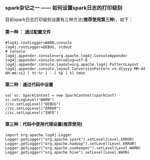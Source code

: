 ### spark杂记之一  ——  如何设置spark日志的打印级别

目前spark日志打印级别设置有三种方法(**推荐使用第三种**)，如下：

#### 第一种 ： 通过配置文件

```
#log4j.rootLogger=WARN,console
log4j.rootLogger=DEBUG, stdout
# console
log4j.appender.console=org.apache.log4j.ConsoleAppender
log4j.appender.console.encoding=utf-8
log4j.appender.console.layout=org.apache.log4j.PatternLayout
log4j.appender.console.layout.ConversionPattern =%-d{yyyy-MM-dd HH:mm:ss} [ %t:%r ] - [ %p ] %l %m%n

```

#### 第二种：通过代码中设置
```
val sc: SparkContext = new SparkContext(sparkConf)
sc.setLogLevel("WARN")
//sc.setLogLevel("DEBUG")
//sc.setLogLevel("ERROR")
//sc.setLogLevel("INFO")

```

#### 第三种：代码中使用代理设置(推荐使用)
```
import org.apache.log4j.Logger
Logger.getLogger("org.apache.spark").setLevel(Level.ERROR)
Logger.getLogger("org.apache.hadoop").setLevel(Level.ERROR)
Logger.getLogger("org.apache.zookeeper").setLevel(Level.WARN)
Logger.getLogger("org.apache.hive").setLevel(Level.WARN)

```
